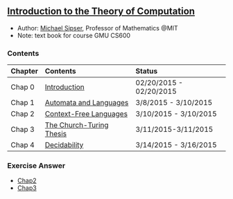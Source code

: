 ## [Introduction to the Theory of Computation](http://www.amazon.com/Introduction-Theory-Computation-Michael-Sipser/dp/0534950973)

- Author: [Michael Sipser](http://www-math.mit.edu/~sipser/), Professor of Mathematics @MIT
- Note: text book for course GMU CS600

### Contents
|Chapter | Contents| Status|
|:----|:----|:----|
|Chap 0| [Introduction](file/chap0.md)| 02/20/2015 - 02/20/2015|
|Chap 1| [Automata and Languages](file/chap1.md)| 3/8/2015 - 3/10/2015|
|Chap 2| [Context-Free Languages](file/chap2.md)| 3/10/2015 - 3/10/2015 |
|Chap 3| [The Church-Turing Thesis](file/chap3.md)| 3/11/2015-3/11/2015|
|Chap 4| [Decidability](file/chap4.md)| 3/14/2015 - 3/16/2015 |

### Exercise Answer
- [Chap2](file/ansChap2.md)
- [Chap3](file/ansChap3.md)

